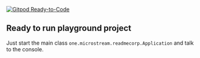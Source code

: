 [![Gitpod Ready-to-Code](https://img.shields.io/badge/Gitpod-ready--to--code-blue?logo=gitpod)](https://gitpod.io/#https://github.com/microstream-one/playground-readmecorp)

## Ready to run playground project

Just start the main class `one.microstream.readmecorp.Application` and talk to the console.